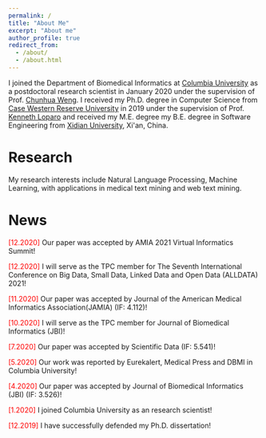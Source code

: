 ```yaml
---
permalink: /
title: "About Me"
excerpt: "About me"
author_profile: true
redirect_from: 
  - /about/
  - /about.html
---
```


    
I joined the Department of Biomedical Informatics at [Columbia University](https://www.columbia.edu/) as a postdoctoral research scientist in January 2020 under the supervision of Prof. [Chunhua Weng](https://people.dbmi.columbia.edu/~chw7007/). I received my Ph.D. degree in Computer Science from [Case Western Reserve University](https://case.edu/) in 2019 under the supervision of Prof. [Kenneth Loparo](https://case.edu/datascience/node/131) and received my M.E. degree my B.E. degree in Software Engineering from [Xidian University](https://en.xidian.edu.cn/), Xi'an, China.    

Research    
======

My research interests include Natural Language Processing, Machine Learning, with applications in medical text mining and web text mining.


News    
======
<span style="color:red">[12.2020]</span> Our paper was accepted by AMIA 2021 Virtual Informatics Summit!    

<span style="color:red">[12.2020]</span> I will serve as the TPC member for The Seventh International Conference on Big Data, Small Data, Linked Data and Open Data (ALLDATA) 2021!<br />

 <span style="color:red">[11.2020]</span> Our paper was accepted by Journal of the American Medical Informatics Association(JAMIA) (IF: 4.112)!    

 <span style="color:red">[10.2020]</span> I will serve as the TPC member for Journal of Biomedical Informatics (JBI)!    

 <span style="color:red">[7.2020]</span> Our paper was accepted by Scientific Data (IF: 5.541)! 

<span style="color:red">[5.2020]</span> Our work was reported by Eurekalert, Medical Press and DBMI in Columbia University!

 <span style="color:red">[4.2020]</span> Our paper was accepted by Journal of Biomedical Informatics (JBI) (IF: 3.526)!  

<span style="color:red">[1.2020]</span> I joined Columbia University as an research scientist!    

 <span style="color:red">[12.2019]</span> I have successfully defended my Ph.D. dissertation!

  
